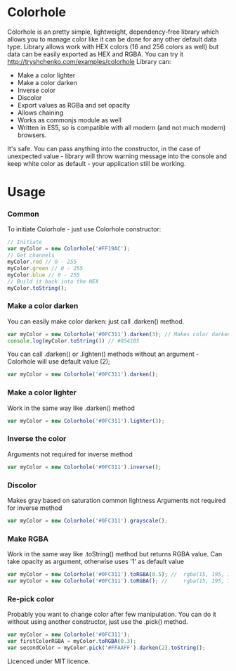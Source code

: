 # Colorhole
Colorhole is an pretty simple, lightweight, dependency-free library which allows you to manage color like it can be done for any other default data type.
Library allows work with HEX colors (16 and 256 colors as well) but data can be easily exported as HEX and RGBA.
You can try it http://tryshchenko.com/examples/colorhole
Library can:
  * Make a color lighter
  * Make a color darken
  * Inverse color
  * Discolor
  * Export values as RGBa and set opacity
  * Allows chaining
  * Works as commonjs module as well
  * Written in ES5, so is compatible with all modern (and not much modern) browsers. 

It's safe. You can pass anything into the constructor, in the case of unexpected value - library will throw warning message into the console and keep white color as default - your application still be working.

# Usage
### Common
To initiate Colorhole - just use Colorhole constructor: 
```javascript
// Initiate
var myColor = new Colorhole('#FF19AC');
// Get channels
myColor.red // 0 - 255
myColor.green // 0 - 255
myColor.blue // 0 - 255
// Build it back into the HEX
myColor.toString();
```
### Make a color darken
You can easily make color darken: just call .darken() method.
```javascript
var myColor = new Colorhole('#0FC311').darken(3); // Makes color darken 3 times
console.log(myColor.toString()) // #054105
```
You can call .darken() or .lighten() methods without an argument - Colorhole will use default value (2);
```javascript
var myColor = new Colorhole('#0FC311').darken();
```
### Make a color lighter
Work in the same way like .darken() method
```javascript
var myColor = new Colorhole('#0FC311').lighter(3);
```

### Inverse the color
Arguments not required for inverse method
```javascript
var myColor = new Colorhole('#0FC311').inverse();
```

### Discolor
Makes gray based on saturation common lightness
Arguments not required for inverse method
```javascript
var myColor = new Colorhole('#0FC311').grayscale();
```
### Make RGBA
Work in the same way like .toString() method but returns RGBA value.
Can take opacity as argument, otherwise uses '1' as default value
```javascript
var myColor = new Colorhole('#0FC311').toRGBA(0.5); // 	rgba(15, 195, 17, 0.5)
var myColor = new Colorhole('#0FC311').toRGBA(); // 	rgba(15, 195, 17, 1)
```
### Re-pick color
Probably you want to change color after few manipulation. You can do it without using another constructor, just use the .pick() method.
```javascript
var myColor = new Colorhole('#0FC311');
var firstColorRGBA = myColor.toRGBA(0.3);
var secondColor = myColor.pick('#FFAAFF').darken(2).toString();
```
Licenced under MIT licence.